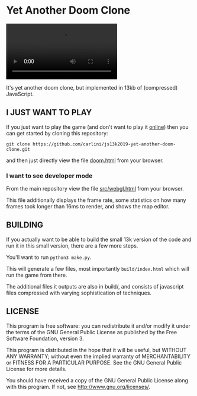 # Yet Another Doom Clone

<video src="https://user-images.githubusercontent.com/1269300/156980344-344241d8-be41-4bcc-9b94-3cd27292116a.mp4"></video>

It's yet another doom clone, but implemented in 13kb of (compressed) JavaScript.

## I JUST WANT TO PLAY

If you just want to play the game (and don't want to play it [online](https://nicholas.carlini.com/writing/2019/javascript-doom-clone-13k.html)) then you can get started by cloning this repository:

```git clone https://github.com/carlini/js13k2019-yet-another-doom-clone.git```

and then just directly view the file [doom.html](doom.html) from your browser.


### I want to see developer mode

From the main repository view the file [src/webgl.html](src/webgl.html) from your browser.

This file additionally displays the frame rate, some statistics on how many frames took longer than 16ms to render, and shows the map editor.


## BUILDING

If you actually want to be able to build the small 13k version of the code and run it in this small version, there are a few more steps.

You'll want to run `python3 make.py`.

This will generate a few files, most importantly `build/index.html` which will run the game from there.

The additional files it outputs are also in build/, and consists of javascript files compressed with varying sophistication of techniques.


## LICENSE

This program is free software: you can redistribute it and/or modify it under the terms of the GNU General Public License as published by the Free Software Foundation, version 3.

This program is distributed in the hope that it will be useful, but WITHOUT ANY WARRANTY; without even the implied warranty of MERCHANTABILITY or FITNESS FOR A PARTICULAR PURPOSE. See the GNU General Public License for more details.

You should have received a copy of the GNU General Public License along with this program. If not, see http://www.gnu.org/licenses/.

